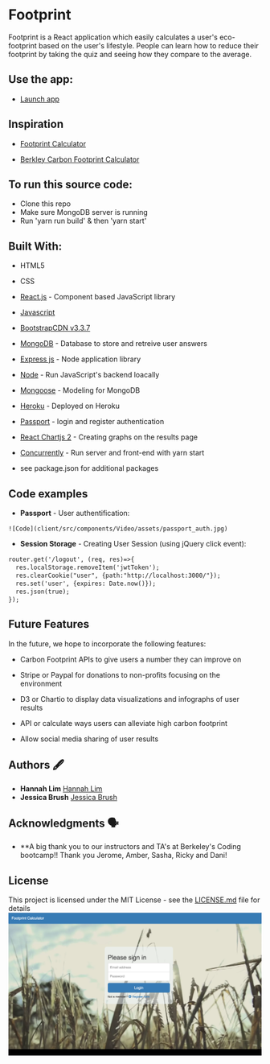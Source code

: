 # Footprint

Footprint is a React application which easily calculates a user's eco-footprint based on the user's lifestyle. People can learn how to reduce their footprint by taking the quiz and seeing how they compare to the average.

## Use the app:
* [Launch app](https://infinite-badlands-27209.herokuapp.com)


## Inspiration

* [Footprint Calculator](http://www.footprintcalculator.org/)

* [Berkley Carbon Footprint Calculator](http://coolclimate.berkeley.edu/carboncalculator)


## To run this source code:

* Clone this repo
* Make sure MongoDB server is running
* Run 'yarn run build' & then 'yarn start'

## Built With:

* HTML5

* CSS

* [React.js](https://reactjs.org/) - Component based JavaScript library

* [Javascript](https://www.javascript.com/)

* [BootstrapCDN v3.3.7](http://getbootstrap.com)

* [MongoDB](http://mongodb.github.io/node-mongodb-native/3.1/) - Database to store and retreive user answers

* [Express js](https://expressjs.com/) - Node application library

* [Node](https://nodejs.org/en/) - Run JavaScript's backend loacally 

* [Mongoose](http://mongoosejs.com/) - Modeling for MongoDB 

* [Heroku](https://www.heroku.com/) - Deployed on Heroku

* [Passport](http://www.passportjs.org/docs/authenticate/) - login and register authentication

* [React Chartjs 2](https://www.npmjs.com/package/react-chartjs-2) - Creating graphs on the results page

* [Concurrently](https://www.npmjs.com/package/concurrently) - Run server and front-end with yarn start

* see package.json for additional packages

## Code examples

* **Passport** - User authentification:

```
![Code](client/src/components/Video/assets/passport_auth.jpg)
```

* **Session Storage** - Creating User Session (using jQuery click event):
```
router.get('/logout', (req, res)=>{
  res.localStorage.removeItem('jwtToken');
  res.clearCookie("user", {path:"http://localhost:3000/"});
  res.set('user', {expires: Date.now()});
  res.json(true);
});
```


## Future Features

In the future, we hope to incorporate the following features:

* Carbon Footprint APIs to give users a number they can improve on

* Stripe or Paypal for donations to non-profits focusing on the environment 

* D3 or Chartio to display data visualizations and infographs of user results

* API or calculate ways users can alleviate high carbon footprint

* Allow social media sharing of user results



## Authors 🖋

* **Hannah Lim** [Hannah Lim](https://github.com/hannahlim213)
* **Jessica Brush** [Jessica Brush](https://github.com/dandiflower)


## Acknowledgments 🗣

* **A big thank you to our instructors and TA's at Berkeley's Coding bootcamp!! Thank you Jerome, Amber, Sasha, Ricky and Dani!


## License

This project is licensed under the MIT License - see the [LICENSE.md](LICENSE.md) file for details
![Homepage](client/src/components/Video/assets/homepage.jpg)